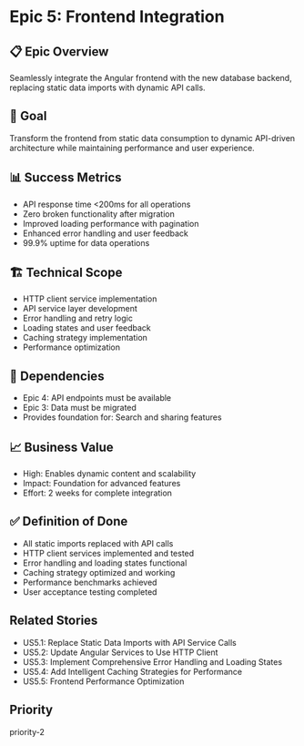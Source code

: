 # Epic 5: Frontend Integration

## 📋 Epic Overview
Seamlessly integrate the Angular frontend with the new database backend, replacing static data imports with dynamic API calls.

## 🎯 Goal
Transform the frontend from static data consumption to dynamic API-driven architecture while maintaining performance and user experience.

## 📊 Success Metrics
- API response time <200ms for all operations
- Zero broken functionality after migration
- Improved loading performance with pagination
- Enhanced error handling and user feedback
- 99.9% uptime for data operations

## 🏗️ Technical Scope
- HTTP client service implementation
- API service layer development
- Error handling and retry logic
- Loading states and user feedback
- Caching strategy implementation
- Performance optimization

## 🔗 Dependencies
- Epic 4: API endpoints must be available
- Epic 3: Data must be migrated
- Provides foundation for: Search and sharing features

## 📈 Business Value
- High: Enables dynamic content and scalability
- Impact: Foundation for advanced features
- Effort: 2 weeks for complete integration

## ✅ Definition of Done
- All static imports replaced with API calls
- HTTP client services implemented and tested
- Error handling and loading states functional
- Caching strategy optimized and working
- Performance benchmarks achieved
- User acceptance testing completed

## Related Stories
- US5.1: Replace Static Data Imports with API Service Calls
- US5.2: Update Angular Services to Use HTTP Client
- US5.3: Implement Comprehensive Error Handling and Loading States
- US5.4: Add Intelligent Caching Strategies for Performance
- US5.5: Frontend Performance Optimization

## Priority
priority-2